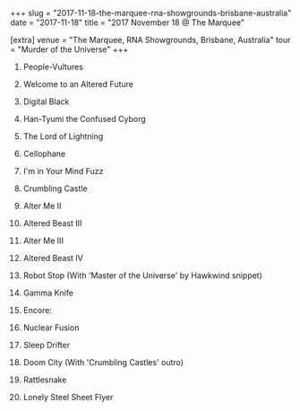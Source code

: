 +++
slug = "2017-11-18-the-marquee-rna-showgrounds-brisbane-australia"
date = "2017-11-18"
title = "2017 November 18 @ The Marquee"

[extra]
venue = "The Marquee, RNA Showgrounds, Brisbane, Australia"
tour = "Murder of the Universe"
+++


 1. People-Vultures

 2. Welcome to an Altered Future

 3. Digital Black

 4. Han-Tyumi the Confused Cyborg

 5. The Lord of Lightning

 6. Cellophane

 7. I'm in Your Mind Fuzz

 8. Crumbling Castle

 9. Alter Me II

10. Altered Beast III

11. Alter Me III

12. Altered Beast IV

13. Robot Stop
    (With 'Master of the Universe' by Hawkwind snippet)

14. Gamma Knife

16. Encore:
17. Nuclear Fusion

18. Sleep Drifter

19. Doom City
    (With 'Crumbling Castles' outro)

20. Rattlesnake

21. Lonely Steel Sheet Flyer


